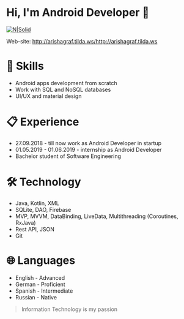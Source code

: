 
# Hi, I'm Android Developer 👋

[![N|Solid](https://www.vectorico.com/wp-content/uploads/2018/02/Linkedin-full-logo-300x74.png)](https://linkedin.com/in/aryna-sukhail)

Web-site: http://arishagraf.tilda.ws/http://arishagraf.tilda.ws

# 📎 Skills


  - Android apps development from scratch 
  - Work with SQL and NoSQL databases
  - UI/UX and material design

# 📋 Experience

  - 27.09.2018 - till now work as Android Developer in startup
  - 01.05.2019 - 01.06.2019 - internship as Android Developer
  - Bachelor student of Software Engineering

# 🛠 Technology

- Java, Kotlin, XML
- SQLite, DAO, Firebase
- MVP, MVVM, DataBinding, LiveData, Multithreading (Coroutines, RxJava)
- Rest API, JSON
- Git
 
# 🌐 Languages

- English - Advanced
- German - Proficient
- Spanish - Intermediate
- Russian - Native






> Information Technology is my passion
